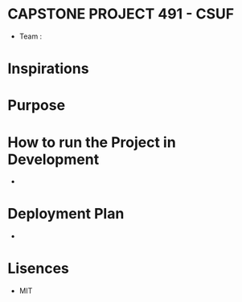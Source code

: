 # CAPSTONE PROJECT 491 - CSUF

- Team :

# Inspirations

# Purpose

# How to run the Project in Development

-

# Deployment Plan

-

# Lisences

- MIT
